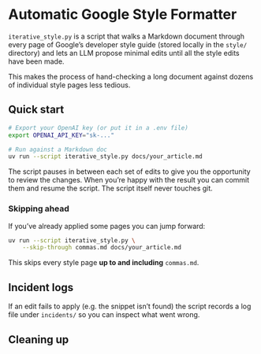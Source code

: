 # Automatic Google Style Formatter

`iterative_style.py` is a script that walks a Markdown document through every page of Google’s developer style guide (stored locally in the `style/` directory) and lets an LLM propose minimal edits until all the style edits have been made.

This makes the process of hand-checking a long document against dozens of individual style pages less tedious.

## Quick start

```bash
# Export your OpenAI key (or put it in a .env file)
export OPENAI_API_KEY="sk-..."

# Run against a Markdown doc
uv run --script iterative_style.py docs/your_article.md
```

The script pauses in between each set of edits to give you the opportunity to review the changes. When you’re happy with the result you can commit them and resume the script. The script itself never touches git.

### Skipping ahead

If you’ve already applied some pages you can jump forward:

```bash
uv run --script iterative_style.py \
    --skip-through commas.md docs/your_article.md
```

This skips every style page **up to and including** `commas.md`.

## Incident logs

If an edit fails to apply (e.g. the snippet isn’t found) the script records a log file under `incidents/` so you can inspect what went wrong.

## Cleaning up


